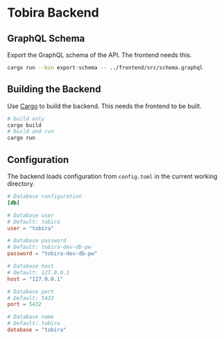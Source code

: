 Tobira Backend
==============

GraphQL Schema
--------------

Export the GraphQL schema of the API.
The frontend needs this.

```sh
cargo run --bin export-schema -- ../frontend/src/schema.graphql
```


Building the Backend
--------------------

Use [Cargo](https://doc.rust-lang.org/cargo/getting-started/first-steps.html) to build the backend.
This needs the frontend to be built.

```sh
# build only
cargo build
# build and run
cargo run
```

Configuration
-------------

The backend loads configuration from `config.toml` in the current working directory.

```toml
# Database configuration
[db]

# Database user
# Default: tobira
user = "tobira"

# Database password
# Default: tobira-dev-db-pw
password = "tobira-dev-db-pw"

# Database host
# Default: 127.0.0.1
host = "127.0.0.1"

# Database port
# Default: 5432
port = 5432

# Database name
# Default: tobira
database = "tobira"
```
